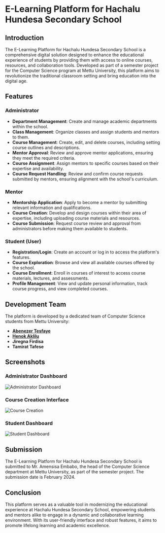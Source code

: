 # E-Learning Platform for Hachalu Hundesa Secondary School

## Introduction
The E-Learning Platform for Hachalu Hundesa Secondary School is a comprehensive digital solution designed to enhance the educational experience of students by providing them with access to online courses, resources, and collaboration tools. Developed as part of a semester project for the Computer Science program at Mettu University, this platform aims to revolutionize the traditional classroom setting and bring education into the digital age.

## Features

### Administrator
- **Department Management**: Create and manage academic departments within the school.
- **Class Management**: Organize classes and assign students and mentors to them.
- **Course Management**: Create, edit, and delete courses, including setting course outlines and descriptions.
- **Mentor Approval**: Review and approve mentor applications, ensuring they meet the required criteria.
- **Course Assignment**: Assign mentors to specific courses based on their expertise and availability.
- **Course Request Handling**: Review and confirm course requests submitted by mentors, ensuring alignment with the school's curriculum.

### Mentor
- **Mentorship Application**: Apply to become a mentor by submitting relevant information and qualifications.
- **Course Creation**: Develop and design courses within their area of expertise, including uploading course materials and resources.
- **Course Submission**: Request course review and approval from administrators before making them available to students.

### Student (User)
- **Registration/Login**: Create an account or log in to access the platform's features.
- **Course Exploration**: Browse and view all available courses offered by the school.
- **Course Enrollment**: Enroll in courses of interest to access course materials, lectures, and assessments.
- **Profile Management**: View and update personal information, track course progress, and view completed courses.

## Development Team
The platform is developed by a dedicated team of Computer Science students from Mettu University:
- **[Abenezer Tesfaye](https://github.com/Abentesfaye)**
- **[Henok Aklilu](https://github.com/henok-aklilu)**
- **Jiregna Firdisa**
- **Tamirat Tafese**

## Screenshots
### Administrator Dashboard
![Administrator Dashboard](admin_dashboard.png)

### Course Creation Interface
![Course Creation](course_creation.png)

### Student Dashboard
![Student Dashboard](student_dashboard.png)

## Submission
The E-Learning Platform for Hachalu Hundesa Secondary School is submitted to Mr. Amensisa Embabo, the head of the Computer Science department at Mettu University, as part of the semester project. The submission date is February 2024.

## Conclusion
This platform serves as a valuable tool in modernizing the educational experience at Hachalu Hundesa Secondary School, empowering students and mentors alike to engage in a dynamic and collaborative learning environment. With its user-friendly interface and robust features, it aims to promote lifelong learning and academic excellence.
